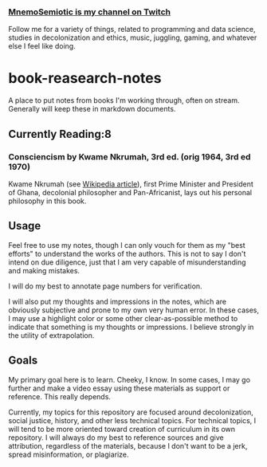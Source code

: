### [MnemoSemiotic is my channel on Twitch](https://www.twitch.tv/mnemonosemiotic)
Follow me for a variety of things, related to programming and data science, studies in decolonization and ethics, music, juggling, gaming, and whatever else I feel like doing. 

# book-reasearch-notes
A place to put notes from books I'm working through, often on stream. Generally will keep these in markdown documents.


## Currently Reading:8

### Consciencism by Kwame Nkrumah, 3rd ed. (orig 1964, 3rd ed 1970)
Kwame Nkrumah (see [Wikipedia article](https://en.wikipedia.org/wiki/Kwame_Nkrumah)), first Prime Minister and President of Ghana, decolonial philosopher and Pan-Africanist, lays out his personal philosophy in this book. 

## Usage
Feel free to use my notes, though I can only vouch for them as my "best efforts" to understand the works of the authors. This is not to say I don't intend on due diligence, just that I am very capable of misunderstanding and making mistakes.

I will do my best to annotate page numbers for verification.

I will also put my thoughts and impressions in the notes, which are obviously subjective and prone to my own very human error. In these cases, I may use a highlight color or some other clear-as-possible method to indicate that something is my thoughts or impressions. I believe strongly in the utility of extrapolation.

## Goals
My primary goal here is to learn. Cheeky, I know. In some cases, I may go further and make a video essay using these materials as support or reference. This really depends.

Currently, my topics for this repository are focused around decolonization, social justice, history, and other less technical topics. For technical topics, I will tend to be more oriented toward creation of curriculum in its own repository. I will always do my best to reference sources and give attribution, regardless of the materials, because I don't want to be a jerk, spread misinformation, or plagiarize. 
